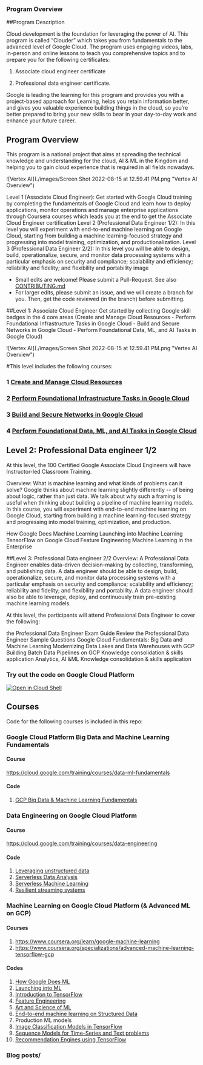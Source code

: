 ### Program Overview

##Program Description

Cloud development is the foundation for leveraging the power of AI.  This program is called “Clouder” which takes you from fundamentals to the advanced level of Google Cloud. The program uses engaging videos, labs, in-person and online lessons to teach you comprehensive topics and to prepare you for the following certificates: 

1. Associate cloud engineer certificate

2. Professional data engineer certificate.

Google is leading the learning for this program and provides you with a project-based approach for Learning, helps you retain information better, and gives you valuable experience building things in the cloud, so you’re better prepared to bring your new skills to bear in your day-to-day work and enhance your future career.

## Program  Overview

This program is a national project that aims at spreading the technical knowledge and understanding for the cloud, AI & ML in the Kingdom and helping you to gain cloud experience that is required in all fields nowadays.

![Vertex AI](./images/Screen Shot 2022-08-15 at 12.59.41 PM.png "Vertex AI Overview")

 
Level 1 (Associate Cloud Engineer): Get started with Google Cloud training by completing the fundamentals of Google Cloud and learn how to deploy applications, monitor operations and manage enterprise applications through Coursera courses which leads you at the end to get the Associate Cloud Engineer certification
Level 2 (Professional Data Engineer 1/2): In this level you will experiment with end-to-end machine learning on Google Cloud, starting from building a machine learning-focused strategy and progressing into model training, optimization, and productionalization.
Level 3 (Professional Data Engineer 2/2): In this level you will be able to design, build, operationalize, secure, and monitor data processing systems with a particular emphasis on security and compliance; scalability and efficiency; reliability and fidelity; and flexibility and portability
image
* Small edits are welcome! Please submit a Pull-Request. See also [CONTRIBUTING.md](./CONTRIBUTING.md)
* For larger edits, please submit an issue, and we will create a branch for you. Then, get the code reviewed (in the branch) before submitting.

##Level  1:  Associate Cloud Engineer
Get started by collecting Google skill badges in the 4 core areas (Create and Manage Cloud Resources - Perform Foundational Infrastructure Tasks in Google Cloud -  Build and Secure Networks in Google Cloud - Perform Foundational Data, ML, and AI Tasks in Google Cloud)

![Vertex AI](./images/Screen Shot 2022-08-15 at 12.59.41 PM.png "Vertex AI Overview")

#This level includes the following courses:

### 1 [Create and Manage Cloud Resources](https://www.cloudskillsboost.google/quests/120?catalog_rank=%7B%22rank%22%3A2%2C%22num_filters%22%3A0%2C%22has_search%22%3Afalse%7D)
###  2 [Perform Foundational Infrastructure Tasks in Google Cloud](https://www.cloudskillsboost.google/quests/118?catalog_rank=%7B%22rank%22%3A1%2C%22num_filters%22%3A0%2C%22has_search%22%3Atrue%7D&search_id=17284732)
### 3  [Build and Secure Networks in Google Cloud](https://www.cloudskillsboost.google/quests/128?catalog_rank=%7B%22rank%22%3A1%2C%22num_filters%22%3A0%2C%22has_search%22%3Atrue%7D&search_id=17284749)
### 4  [Perform Foundational Data, ML, and AI Tasks in Google Cloud](https://www.cloudskillsboost.google/quests/117?catalog_rank=%7B%22rank%22%3A1%2C%22num_filters%22%3A0%2C%22has_search%22%3Atrue%7D&search_id=17284763)


## Level 2: Professional Data engineer 1/2

At this level, the 100 Certified Google Associate Cloud Engineers will have Instructor-led Classroom Training.

Overview: What is machine learning and what kinds of problems can it solve? Google thinks about machine learning slightly differently -- of being about logic, rather than just data. We talk about why such a framing is useful when thinking about building a pipeline of machine learning models. In this course, you will experiment with end-to-end machine learning on Google Cloud, starting from building a machine learning-focused strategy and progressing into model training, optimization, and production.

How Google Does Machine Learning
Launching into Machine Learning
TensorFlow on Google Cloud
Feature Engineering
Machine Learning in the Enterprise

##Level 3: Professional Data engineer 2/2
Overview: A Professional Data Engineer enables data-driven decision-making by collecting, transforming, and publishing data. A data engineer should be able to design, build, operationalize, secure, and monitor data processing systems with a particular emphasis on security and compliance; scalability and efficiency; reliability and fidelity; and flexibility and portability. A data engineer should also be able to leverage, deploy, and continuously train pre-existing machine learning models.

At this level, the participants will attend Professional Data Engineer to cover the following:

the Professional Data Engineer Exam Guide
Review the Professional Data Engineer Sample Questions
Google Cloud Fundamentals: Big Data and Machine Learning
Modernizing
Data Lakes and Data Warehouses with GCP
Building
Batch Data Pipelines on GCP
Knowledge consolidation & skills application
Analytics, AI &ML
Knowledge consolidation & skills application
### Try out the code on Google Cloud Platform
[![Open in Cloud Shell](http://gstatic.com/cloudssh/images/open-btn.png)](https://console.cloud.google.com/cloudshell/open?git_repo=https://github.com/GoogleCloudPlatform/training-data-analyst.git)

## Courses
Code for the following courses is included in this repo:

### Google Cloud Platform Big Data and Machine Learning Fundamentals
#### Course
https://cloud.google.com/training/courses/data-ml-fundamentals

#### Code
1. [GCP Big Data & Machine Learning Fundamentals](CPB100)

### Data Engineering on Google Cloud Platform
#### Course
https://cloud.google.com/training/courses/data-engineering

#### Code
1. [Leveraging unstructured data](courses/unstructured)
2. [Serverless Data Analysis](courses/data_analysis)
3. [Serverless Machine Learning](courses/machine_learning)
4. [Resilient streaming systems](courses/streaming)


### Machine Learning on Google Cloud Platform (& Advanced ML on GCP)
#### Courses
1. https://www.coursera.org/learn/google-machine-learning
2. https://www.coursera.org/specializations/advanced-machine-learning-tensorflow-gcp

#### Codes
1. [How Google Does ML](courses/machine_learning/deepdive/01_googleml)
2. [Launching into ML](courses/machine_learning/deepdive/02_generalization)
3. [Introduction to TensorFlow](courses/machine_learning/deepdive/03_tensorflow)
4. [Feature Engineering](courses/machine_learning/deepdive/04_features)
5. [Art and Science of ML](courses/machine_learning/deepdive/05_artandscience)
6. [End-to-end machine learning on Structured Data](courses/machine_learning/deepdive/06_structured)
7. Production ML models
8. [Image Classification Models in TensorFlow](courses/machine_learning/deepdive/08_image)
9. [Sequence Models for Time-Series and Text problems](courses/machine_learning/deepdive/09_sequence)
10. [Recommendation Engines using TensorFlow](courses/machine_learning/deepdive/10_recommend)



### Blog posts/


